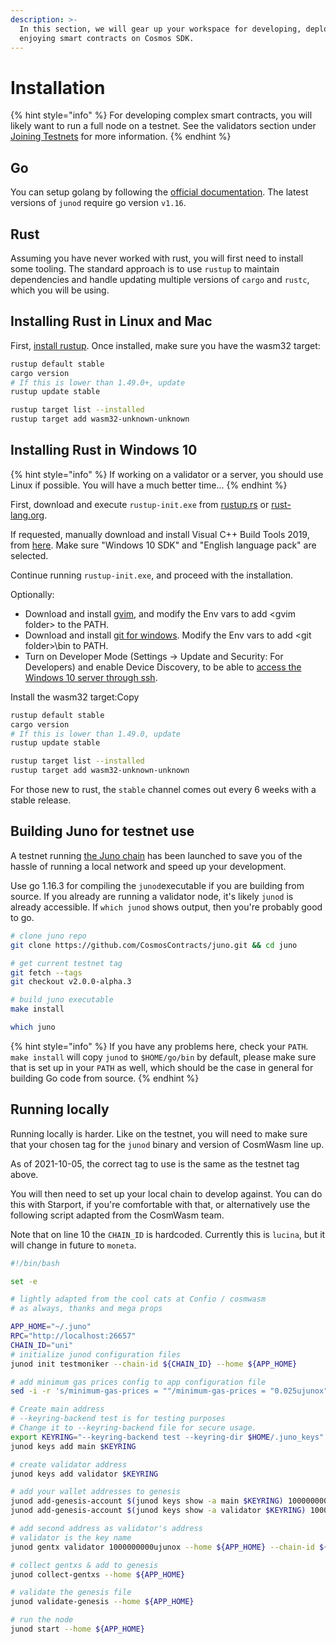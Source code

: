 ```yaml
---
description: >-
  In this section, we will gear up your workspace for developing, deploying and
  enjoying smart contracts on Cosmos SDK.
---
```


# Installation

{% hint style="info" %}
For developing complex smart contracts, you will likely want to run a full node on a testnet. See the validators section under [Joining Testnets](../validators/joining-the-testnets.md) for more information.
{% endhint %}

## Go

You can setup golang by following the [official documentation](https://github.com/golang/go/wiki#working-with-go). The latest versions of `junod` require go version `v1.16`.

## Rust

Assuming you have never worked with rust, you will first need to install some tooling. The standard approach is to use `rustup` to maintain dependencies and handle updating multiple versions of `cargo` and `rustc`, which you will be using.

## Installing Rust in Linux and Mac

First, [install rustup](https://rustup.rs). Once installed, make sure you have the wasm32 target:

```bash
rustup default stable
cargo version
# If this is lower than 1.49.0+, update
rustup update stable

rustup target list --installed
rustup target add wasm32-unknown-unknown
```

## Installing Rust in Windows 10

{% hint style="info" %}
If working on a validator or a server, you should use Linux if possible. You will have a much better time...
{% endhint %}

First, download and execute `rustup-init.exe` from [rustup.rs](https://rustup.rs) or [rust-lang.org](https://www.rust-lang.org/tools/install).

If requested, manually download and install Visual C++ Build Tools 2019, from [here](https://visualstudio.microsoft.com/visual-cpp-build-tools). Make sure "Windows 10 SDK" and "English language pack" are selected.

Continue running `rustup-init.exe`, and proceed with the installation.

Optionally:

* Download and install [gvim](https://www.vim.org/download.php#pc), and modify the Env vars to add \<gvim folder> to the PATH.
* Download and install [git for windows](https://git-scm.com/download/win). Modify the Env vars to add \<git folder>\bin to PATH.
* Turn on Developer Mode (Settings -> Update and Security: For Developers) and enable Device Discovery, to be able to [access the Windows 10 server through ssh](https://www.ctrl.blog/entry/how-to-win10-ssh-service.html#section-mssshserv-enable).

Install the wasm32 target:Copy

```bash
rustup default stable
cargo version
# If this is lower than 1.49.0, update
rustup update stable

rustup target list --installed
rustup target add wasm32-unknown-unknown
```

For those new to rust, the `stable` channel comes out every 6 weeks with a stable release.

## Building Juno for testnet use

A testnet running [the Juno chain](https://github.com/CosmosContracts/Juno) has been launched to save you of the hassle of running a local network and speed up your development.

Use go 1.16.3 for compiling the `junod`executable if you are building from source. If you already are running a validator node, it's likely `junod` is already accessible. If `which junod` shows output, then you're probably good to go.

```bash
# clone juno repo
git clone https://github.com/CosmosContracts/juno.git && cd juno

# get current testnet tag
git fetch --tags
git checkout v2.0.0-alpha.3

# build juno executable
make install

which juno
```

{% hint style="info" %}
If you have any problems here, check your `PATH`. `make install` will copy `junod` to `$HOME/go/bin` by default, please make sure that is set up in your `PATH` as well, which should be the case in general for building Go code from source.
{% endhint %}

## Running locally

Running locally is harder. Like on the testnet, you will need to make sure that your chosen tag for the `junod` binary and version of CosmWasm line up.

As of 2021-10-05, the correct tag to use is the same as the testnet tag above.

You will then need to set up your local chain to develop against. You can do this with Starport, if you're comfortable with that, or alternatively use the following script adapted from the CosmWasm team.

Note that on line 10 the `CHAIN_ID` is hardcoded. Currently this is `lucina`, but it will change in future to `moneta`.

```bash
#!/bin/bash

set -e

# lightly adapted from the cool cats at Confio / cosmwasm
# as always, thanks and mega props

APP_HOME="~/.juno"
RPC="http://localhost:26657"
CHAIN_ID="uni"
# initialize junod configuration files
junod init testmoniker --chain-id ${CHAIN_ID} --home ${APP_HOME}

# add minimum gas prices config to app configuration file
sed -i -r 's/minimum-gas-prices = ""/minimum-gas-prices = "0.025ujunox"/' ${APP_HOME}/config/app.toml

# Create main address
# --keyring-backend test is for testing purposes
# Change it to --keyring-backend file for secure usage.
export KEYRING="--keyring-backend test --keyring-dir $HOME/.juno_keys"
junod keys add main $KEYRING

# create validator address
junod keys add validator $KEYRING

# add your wallet addresses to genesis
junod add-genesis-account $(junod keys show -a main $KEYRING) 10000000000ujunox --home ${APP_HOME}
junod add-genesis-account $(junod keys show -a validator $KEYRING) 10000000000ujunox --home ${APP_HOME}

# add second address as validator's address
# validator is the key name
junod gentx validator 1000000000ujunox --home ${APP_HOME} --chain-id ${CHAIN_ID} $KEYRING

# collect gentxs & add to genesis
junod collect-gentxs --home ${APP_HOME}

# validate the genesis file
junod validate-genesis --home ${APP_HOME}

# run the node
junod start --home ${APP_HOME}
```
